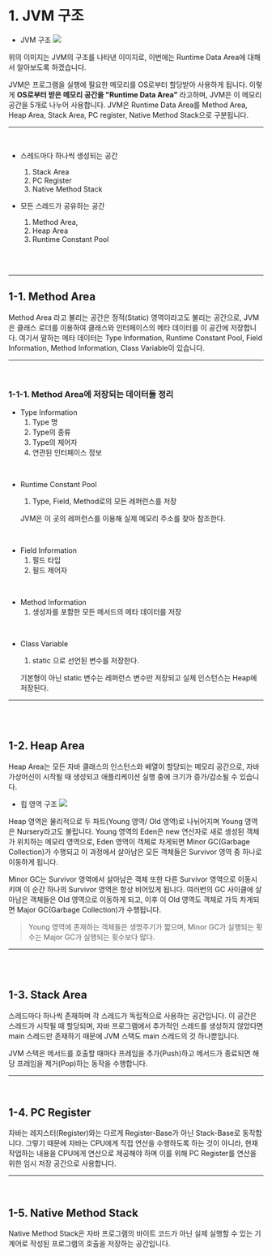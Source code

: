 # 1. JVM 구조

- JVM 구조
![](https://velog.velcdn.com/images/092600/post/0acc40f4-981a-4789-849a-b170d780dc28/image.png)

위의 이미지는 JVM의 구조를 나타낸 이미지로, 이번에는 Runtime Data Area에 대해서 알아보도록 하겠습니다.

JVM은 프로그램을 실행에 필요한 메모리를 OS로부터 할당받아 사용하게 됩니다. 이렇게 **OS로부터 받은 메모리 공간을 "Runtime Data Area"** 라고하며, JVM은 이 메모리 공간을 5개로 나누어 사용합니다. JVM은 Runtime Data Area를 Method Area, Heap Area, Stack Area, PC register, Native Method Stack으로 구분됩니다.

---

<br>

- 스레드마다 하나씩 생성되는 공간
  1. Stack Area
  2. PC Register
  3. Native Method Stack

- 모든 스레드가 공유하는 공간
  1. Method Area,
  2. Heap Area
  3. Runtime Constant Pool
  
  
<br>
<br>

---

## 1-1. Method Area

Method Area 라고 불리는 공간은 정적(Static) 영역이라고도 불리는 공간으로, JVM은 클래스 로더를 이용하여 클래스와 인터페이스의 메타 데이터를 이 공간에 저장합니다. 여기서 말하는 메타 데이터는 Type Information, Runtime Constant Pool, Field Information, Method Information, Class Variable이 있습니다.

---

<br>

### 1-1-1. Method Area에 저장되는 데이터들 정리

- Type Information
  1. Type 명    
  2. Type의 종류
  3. Type의 제어자
  4. 연관된 인터페이스 정보

<br>

- Runtime Constant Pool
	1. Type, Field, Method로의 모든 레퍼런스를 저장
	
    JVM은 이 곳의 레퍼런스를 이용해 실제 메모리 주소를 찾아 참조한다.

<br>

- Field Information
	1. 필드 타입
	2. 필드 제어자

<br>

- Method Information
	1. 생성자를 포함한 모든 메서드의 메타 데이터를 저장

<br>

- Class Variable
	1. static 으로 선언된 변수를 저장한다.
    
    기본형이 아닌 static 변수는 레퍼런스 변수만 저장되고 실제 인스턴스는 Heap에 저장된다.

--- 

<br>
<br>

## 1-2. Heap Area

Heap Area는 모든 자바 클래스의 인스턴스와 배열이 할당되는 메모리 공간으로, 자바가상머신이 시작될 때 생성되고 애플리케이션 실행 중에 크기가 증가/감소될 수 있습니다.

- 힙 영역 구조
![](https://velog.velcdn.com/images/092600/post/ba231046-0c7b-4800-b7ac-3adc39c09187/image.png)

Heap 영역은 물리적으로 두 파트(Young 영역/ Old 영역)로 나뉘어지며 Young 영역은 Nursery라고도 불립니다. Young 영역의 Eden은 new 연산자로 새로 생성된 객체가 위치하는 메모리 영역으로, Eden 영역이 객체로 차게되면 Minor GC(Garbage Collection)가 수행되고 이 과정에서 살아남은 모든 객체들은 Survivor 영역 중 하나로 이동하게 됩니다.

Minor GC는 Survivor 영역에서 살아남은 객체 또한 다른 Survivor 영역으로 이동시키며 이 순간 하나의 Survivor 영역은 항상 비어있게 됩니다. 여러번의 GC 사이클에 살아남은 객체들은 Old 영역으로 이동하게 되고, 이후 이 Old 영역도 객체로 가득 차게되면 Major GC(Garbage Collection)가 수행됩니다.


> Young 영역에 존재하는 객체들은 생명주기가 짧으며, Minor GC가 실행되는 횟수는 Major GC가 실행되는 횟수보다 많다.


---

<br>
<br>

## 1-3. Stack Area

스레드마다 하나씩 존재하며 각 스레드가 독립적으로 사용하는 공간입니다. 이 공간은 스레드가 시작될 때 할당되며, 자바 프로그램에서 추가적인 스레드를 생성하지 않았다면 main 스레드만 존재하기 때문에 JVM 스택도 main 스레드의 것 하나뿐입니다. 

JVM 스택은 메서드를 호출할 때마다 프레임을 추가(Push)하고 메서드가 종료되면 해당 프레임을 제거(Pop)하는 동작을 수행합니다.

---

<br>

## 1-4. PC Register

자바는 레지스터(Register)와는 다르게 Register-Base가 아닌 Stack-Base로 동작합니다. 그렇기 때문에 자바는 CPU에게 직접 연산을 수행하도록 하는 것이 아니라, 현재 작업하는 내용을 CPU에게 연산으로 제공해야 하며 이를 위해 PC Register를 연산을 위한 임시 저장 공간으로 사용합니다.

---

<br>

## 1-5. Native Method Stack

Native Method Stack은 자바 프로그램의 바이트 코드가 아닌 실제 실행할 수 있는 기계어로 작성된 프로그램의 호출을 저장하는 공간입니다.

<br>
